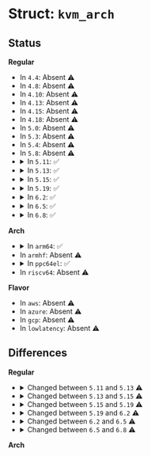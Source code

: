 # Struct: <code>kvm_arch</code>

## Status
<b>Regular</b>
<ul>
<li>
In <code>4.4</code>: Absent ⚠️
</li>
<li>
In <code>4.8</code>: Absent ⚠️
</li>
<li>
In <code>4.10</code>: Absent ⚠️
</li>
<li>
In <code>4.13</code>: Absent ⚠️
</li>
<li>
In <code>4.15</code>: Absent ⚠️
</li>
<li>
In <code>4.18</code>: Absent ⚠️
</li>
<li>
In <code>5.0</code>: Absent ⚠️
</li>
<li>
In <code>5.3</code>: Absent ⚠️
</li>
<li>
In <code>5.4</code>: Absent ⚠️
</li>
<li>
In <code>5.8</code>: Absent ⚠️
</li>
<li>
<details>
<summary>In <code>5.11</code>: ✅</summary>

```c
struct kvm_arch {
    long unsigned int n_used_mmu_pages;
    long unsigned int n_requested_mmu_pages;
    long unsigned int n_max_mmu_pages;
    unsigned int indirect_shadow_pages;
    u8 mmu_valid_gen;
    struct hlist_head mmu_page_hash[4096];
    struct list_head active_mmu_pages;
    struct list_head zapped_obsolete_pages;
    struct list_head lpage_disallowed_mmu_pages;
    struct kvm_page_track_notifier_node mmu_sp_tracker;
    struct kvm_page_track_notifier_head track_notifier_head;
    struct list_head assigned_dev_head;
    struct iommu_domain *iommu_domain;
    bool iommu_noncoherent;
    atomic_t noncoherent_dma_count;
    atomic_t assigned_device_count;
    struct kvm_pic *vpic;
    struct kvm_ioapic *vioapic;
    struct kvm_pit *vpit;
    atomic_t vapics_in_nmi_mode;
    struct mutex apic_map_lock;
    struct kvm_apic_map *apic_map;
    atomic_t apic_map_dirty;
    bool apic_access_page_done;
    long unsigned int apicv_inhibit_reasons;
    gpa_t wall_clock;
    bool mwait_in_guest;
    bool hlt_in_guest;
    bool pause_in_guest;
    bool cstate_in_guest;
    long unsigned int irq_sources_bitmap;
    s64 kvmclock_offset;
    raw_spinlock_t tsc_write_lock;
    u64 last_tsc_nsec;
    u64 last_tsc_write;
    u32 last_tsc_khz;
    u64 cur_tsc_nsec;
    u64 cur_tsc_write;
    u64 cur_tsc_offset;
    u64 cur_tsc_generation;
    int nr_vcpus_matched_tsc;
    spinlock_t pvclock_gtod_sync_lock;
    bool use_master_clock;
    u64 master_kernel_ns;
    u64 master_cycle_now;
    struct delayed_work kvmclock_update_work;
    struct delayed_work kvmclock_sync_work;
    struct kvm_xen_hvm_config xen_hvm_config;
    struct hlist_head mask_notifier_list;
    struct kvm_hv hyperv;
    bool backwards_tsc_observed;
    bool boot_vcpu_runs_old_kvmclock;
    u32 bsp_vcpu_id;
    u64 disabled_quirks;
    enum kvm_irqchip_mode irqchip_mode;
    u8 nr_reserved_ioapic_pins;
    bool disabled_lapic_found;
    bool x2apic_format;
    bool x2apic_broadcast_quirk_disabled;
    bool guest_can_read_msr_platform_info;
    bool exception_payload_enabled;
    bool bus_lock_detection_enabled;
    u32 user_space_msr_mask;
    struct kvm_x86_msr_filter *msr_filter;
    struct kvm_pmu_event_filter *pmu_event_filter;
    struct task_struct *nx_lpage_recovery_thread;
    bool tdp_mmu_enabled;
    struct list_head tdp_mmu_roots;
    struct list_head tdp_mmu_pages;
};
```
</details>
</li>
<li>
<details>
<summary>In <code>5.13</code>: ✅</summary>

```c
struct kvm_arch {
    long unsigned int n_used_mmu_pages;
    long unsigned int n_requested_mmu_pages;
    long unsigned int n_max_mmu_pages;
    unsigned int indirect_shadow_pages;
    u8 mmu_valid_gen;
    struct hlist_head mmu_page_hash[4096];
    struct list_head active_mmu_pages;
    struct list_head zapped_obsolete_pages;
    struct list_head lpage_disallowed_mmu_pages;
    struct kvm_page_track_notifier_node mmu_sp_tracker;
    struct kvm_page_track_notifier_head track_notifier_head;
    spinlock_t mmu_unsync_pages_lock;
    struct list_head assigned_dev_head;
    struct iommu_domain *iommu_domain;
    bool iommu_noncoherent;
    atomic_t noncoherent_dma_count;
    atomic_t assigned_device_count;
    struct kvm_pic *vpic;
    struct kvm_ioapic *vioapic;
    struct kvm_pit *vpit;
    atomic_t vapics_in_nmi_mode;
    struct mutex apic_map_lock;
    struct kvm_apic_map *apic_map;
    atomic_t apic_map_dirty;
    bool apic_access_page_done;
    long unsigned int apicv_inhibit_reasons;
    gpa_t wall_clock;
    bool mwait_in_guest;
    bool hlt_in_guest;
    bool pause_in_guest;
    bool cstate_in_guest;
    long unsigned int irq_sources_bitmap;
    s64 kvmclock_offset;
    raw_spinlock_t tsc_write_lock;
    u64 last_tsc_nsec;
    u64 last_tsc_write;
    u32 last_tsc_khz;
    u64 cur_tsc_nsec;
    u64 cur_tsc_write;
    u64 cur_tsc_offset;
    u64 cur_tsc_generation;
    int nr_vcpus_matched_tsc;
    spinlock_t pvclock_gtod_sync_lock;
    bool use_master_clock;
    u64 master_kernel_ns;
    u64 master_cycle_now;
    struct delayed_work kvmclock_update_work;
    struct delayed_work kvmclock_sync_work;
    struct kvm_xen_hvm_config xen_hvm_config;
    struct hlist_head mask_notifier_list;
    struct kvm_hv hyperv;
    struct kvm_xen xen;
    bool backwards_tsc_observed;
    bool boot_vcpu_runs_old_kvmclock;
    u32 bsp_vcpu_id;
    u64 disabled_quirks;
    int cpu_dirty_logging_count;
    enum kvm_irqchip_mode irqchip_mode;
    u8 nr_reserved_ioapic_pins;
    bool disabled_lapic_found;
    bool x2apic_format;
    bool x2apic_broadcast_quirk_disabled;
    bool guest_can_read_msr_platform_info;
    bool exception_payload_enabled;
    bool bus_lock_detection_enabled;
    u32 user_space_msr_mask;
    struct kvm_x86_msr_filter *msr_filter;
    bool sgx_provisioning_allowed;
    struct kvm_pmu_event_filter *pmu_event_filter;
    struct task_struct *nx_lpage_recovery_thread;
    bool tdp_mmu_enabled;
    struct list_head tdp_mmu_roots;
    struct list_head tdp_mmu_pages;
    spinlock_t tdp_mmu_pages_lock;
};
```
</details>
</li>
<li>
<details>
<summary>In <code>5.15</code>: ✅</summary>

```c
struct kvm_arch {
    long unsigned int n_used_mmu_pages;
    long unsigned int n_requested_mmu_pages;
    long unsigned int n_max_mmu_pages;
    unsigned int indirect_shadow_pages;
    u8 mmu_valid_gen;
    struct hlist_head mmu_page_hash[4096];
    struct list_head active_mmu_pages;
    struct list_head zapped_obsolete_pages;
    struct list_head lpage_disallowed_mmu_pages;
    struct kvm_page_track_notifier_node mmu_sp_tracker;
    struct kvm_page_track_notifier_head track_notifier_head;
    spinlock_t mmu_unsync_pages_lock;
    struct list_head assigned_dev_head;
    struct iommu_domain *iommu_domain;
    bool iommu_noncoherent;
    atomic_t noncoherent_dma_count;
    atomic_t assigned_device_count;
    struct kvm_pic *vpic;
    struct kvm_ioapic *vioapic;
    struct kvm_pit *vpit;
    atomic_t vapics_in_nmi_mode;
    struct mutex apic_map_lock;
    struct kvm_apic_map *apic_map;
    atomic_t apic_map_dirty;
    struct mutex apicv_update_lock;
    bool apic_access_memslot_enabled;
    long unsigned int apicv_inhibit_reasons;
    gpa_t wall_clock;
    bool mwait_in_guest;
    bool hlt_in_guest;
    bool pause_in_guest;
    bool cstate_in_guest;
    long unsigned int irq_sources_bitmap;
    s64 kvmclock_offset;
    raw_spinlock_t tsc_write_lock;
    u64 last_tsc_nsec;
    u64 last_tsc_write;
    u32 last_tsc_khz;
    u64 cur_tsc_nsec;
    u64 cur_tsc_write;
    u64 cur_tsc_offset;
    u64 cur_tsc_generation;
    int nr_vcpus_matched_tsc;
    raw_spinlock_t pvclock_gtod_sync_lock;
    bool use_master_clock;
    u64 master_kernel_ns;
    u64 master_cycle_now;
    struct delayed_work kvmclock_update_work;
    struct delayed_work kvmclock_sync_work;
    struct kvm_xen_hvm_config xen_hvm_config;
    struct hlist_head mask_notifier_list;
    struct kvm_hv hyperv;
    struct kvm_xen xen;
    bool backwards_tsc_observed;
    bool boot_vcpu_runs_old_kvmclock;
    u32 bsp_vcpu_id;
    u64 disabled_quirks;
    int cpu_dirty_logging_count;
    enum kvm_irqchip_mode irqchip_mode;
    u8 nr_reserved_ioapic_pins;
    bool disabled_lapic_found;
    bool x2apic_format;
    bool x2apic_broadcast_quirk_disabled;
    bool guest_can_read_msr_platform_info;
    bool exception_payload_enabled;
    bool bus_lock_detection_enabled;
    bool exit_on_emulation_error;
    u32 user_space_msr_mask;
    struct kvm_x86_msr_filter *msr_filter;
    u32 hypercall_exit_enabled;
    bool sgx_provisioning_allowed;
    struct kvm_pmu_event_filter *pmu_event_filter;
    struct task_struct *nx_lpage_recovery_thread;
    bool tdp_mmu_enabled;
    struct list_head tdp_mmu_roots;
    struct list_head tdp_mmu_pages;
    spinlock_t tdp_mmu_pages_lock;
    bool memslots_have_rmaps;
    hpa_t hv_root_tdp;
    spinlock_t hv_root_tdp_lock;
};
```
</details>
</li>
<li>
<details>
<summary>In <code>5.19</code>: ✅</summary>

```c
struct kvm_arch {
    long unsigned int n_used_mmu_pages;
    long unsigned int n_requested_mmu_pages;
    long unsigned int n_max_mmu_pages;
    unsigned int indirect_shadow_pages;
    u8 mmu_valid_gen;
    struct hlist_head mmu_page_hash[4096];
    struct list_head active_mmu_pages;
    struct list_head zapped_obsolete_pages;
    struct list_head lpage_disallowed_mmu_pages;
    struct kvm_page_track_notifier_node mmu_sp_tracker;
    struct kvm_page_track_notifier_head track_notifier_head;
    spinlock_t mmu_unsync_pages_lock;
    struct list_head assigned_dev_head;
    struct iommu_domain *iommu_domain;
    bool iommu_noncoherent;
    atomic_t noncoherent_dma_count;
    atomic_t assigned_device_count;
    struct kvm_pic *vpic;
    struct kvm_ioapic *vioapic;
    struct kvm_pit *vpit;
    atomic_t vapics_in_nmi_mode;
    struct mutex apic_map_lock;
    struct kvm_apic_map *apic_map;
    atomic_t apic_map_dirty;
    struct rw_semaphore apicv_update_lock;
    bool apic_access_memslot_enabled;
    long unsigned int apicv_inhibit_reasons;
    gpa_t wall_clock;
    bool mwait_in_guest;
    bool hlt_in_guest;
    bool pause_in_guest;
    bool cstate_in_guest;
    long unsigned int irq_sources_bitmap;
    s64 kvmclock_offset;
    raw_spinlock_t tsc_write_lock;
    u64 last_tsc_nsec;
    u64 last_tsc_write;
    u32 last_tsc_khz;
    u64 last_tsc_offset;
    u64 cur_tsc_nsec;
    u64 cur_tsc_write;
    u64 cur_tsc_offset;
    u64 cur_tsc_generation;
    int nr_vcpus_matched_tsc;
    u32 default_tsc_khz;
    seqcount_raw_spinlock_t pvclock_sc;
    bool use_master_clock;
    u64 master_kernel_ns;
    u64 master_cycle_now;
    struct delayed_work kvmclock_update_work;
    struct delayed_work kvmclock_sync_work;
    struct kvm_xen_hvm_config xen_hvm_config;
    struct hlist_head mask_notifier_list;
    struct kvm_hv hyperv;
    struct kvm_xen xen;
    bool backwards_tsc_observed;
    bool boot_vcpu_runs_old_kvmclock;
    u32 bsp_vcpu_id;
    u64 disabled_quirks;
    int cpu_dirty_logging_count;
    enum kvm_irqchip_mode irqchip_mode;
    u8 nr_reserved_ioapic_pins;
    bool disabled_lapic_found;
    bool x2apic_format;
    bool x2apic_broadcast_quirk_disabled;
    bool guest_can_read_msr_platform_info;
    bool exception_payload_enabled;
    bool bus_lock_detection_enabled;
    bool enable_pmu;
    bool exit_on_emulation_error;
    u32 user_space_msr_mask;
    struct kvm_x86_msr_filter *msr_filter;
    u32 hypercall_exit_enabled;
    bool sgx_provisioning_allowed;
    struct kvm_pmu_event_filter *pmu_event_filter;
    struct task_struct *nx_lpage_recovery_thread;
    bool tdp_mmu_enabled;
    struct list_head tdp_mmu_roots;
    struct list_head tdp_mmu_pages;
    spinlock_t tdp_mmu_pages_lock;
    struct workqueue_struct *tdp_mmu_zap_wq;
    bool shadow_root_allocated;
    hpa_t hv_root_tdp;
    spinlock_t hv_root_tdp_lock;
};
```
</details>
</li>
<li>
<details>
<summary>In <code>6.2</code>: ✅</summary>

```c
struct kvm_arch {
    long unsigned int n_used_mmu_pages;
    long unsigned int n_requested_mmu_pages;
    long unsigned int n_max_mmu_pages;
    unsigned int indirect_shadow_pages;
    u8 mmu_valid_gen;
    struct hlist_head mmu_page_hash[4096];
    struct list_head active_mmu_pages;
    struct list_head zapped_obsolete_pages;
    struct list_head possible_nx_huge_pages;
    struct kvm_page_track_notifier_node mmu_sp_tracker;
    struct kvm_page_track_notifier_head track_notifier_head;
    spinlock_t mmu_unsync_pages_lock;
    struct list_head assigned_dev_head;
    struct iommu_domain *iommu_domain;
    bool iommu_noncoherent;
    atomic_t noncoherent_dma_count;
    atomic_t assigned_device_count;
    struct kvm_pic *vpic;
    struct kvm_ioapic *vioapic;
    struct kvm_pit *vpit;
    atomic_t vapics_in_nmi_mode;
    struct mutex apic_map_lock;
    struct kvm_apic_map *apic_map;
    atomic_t apic_map_dirty;
    struct rw_semaphore apicv_update_lock;
    bool apic_access_memslot_enabled;
    long unsigned int apicv_inhibit_reasons;
    gpa_t wall_clock;
    bool mwait_in_guest;
    bool hlt_in_guest;
    bool pause_in_guest;
    bool cstate_in_guest;
    long unsigned int irq_sources_bitmap;
    s64 kvmclock_offset;
    raw_spinlock_t tsc_write_lock;
    u64 last_tsc_nsec;
    u64 last_tsc_write;
    u32 last_tsc_khz;
    u64 last_tsc_offset;
    u64 cur_tsc_nsec;
    u64 cur_tsc_write;
    u64 cur_tsc_offset;
    u64 cur_tsc_generation;
    int nr_vcpus_matched_tsc;
    u32 default_tsc_khz;
    seqcount_raw_spinlock_t pvclock_sc;
    bool use_master_clock;
    u64 master_kernel_ns;
    u64 master_cycle_now;
    struct delayed_work kvmclock_update_work;
    struct delayed_work kvmclock_sync_work;
    struct kvm_xen_hvm_config xen_hvm_config;
    struct hlist_head mask_notifier_list;
    struct kvm_hv hyperv;
    struct kvm_xen xen;
    bool backwards_tsc_observed;
    bool boot_vcpu_runs_old_kvmclock;
    u32 bsp_vcpu_id;
    u64 disabled_quirks;
    int cpu_dirty_logging_count;
    enum kvm_irqchip_mode irqchip_mode;
    u8 nr_reserved_ioapic_pins;
    bool disabled_lapic_found;
    bool x2apic_format;
    bool x2apic_broadcast_quirk_disabled;
    bool guest_can_read_msr_platform_info;
    bool exception_payload_enabled;
    bool triple_fault_event;
    bool bus_lock_detection_enabled;
    bool enable_pmu;
    u32 notify_window;
    u32 notify_vmexit_flags;
    bool exit_on_emulation_error;
    u32 user_space_msr_mask;
    struct kvm_x86_msr_filter *msr_filter;
    u32 hypercall_exit_enabled;
    bool sgx_provisioning_allowed;
    struct kvm_pmu_event_filter *pmu_event_filter;
    struct task_struct *nx_huge_page_recovery_thread;
    bool tdp_mmu_enabled;
    atomic64_t tdp_mmu_pages;
    struct list_head tdp_mmu_roots;
    spinlock_t tdp_mmu_pages_lock;
    struct workqueue_struct *tdp_mmu_zap_wq;
    bool shadow_root_allocated;
    hpa_t hv_root_tdp;
    spinlock_t hv_root_tdp_lock;
    u32 max_vcpu_ids;
    bool disable_nx_huge_pages;
    struct kvm_mmu_memory_cache split_shadow_page_cache;
    struct kvm_mmu_memory_cache split_page_header_cache;
    struct kvm_mmu_memory_cache split_desc_cache;
};
```
</details>
</li>
<li>
<details>
<summary>In <code>6.5</code>: ✅</summary>

```c
struct kvm_arch {
    long unsigned int n_used_mmu_pages;
    long unsigned int n_requested_mmu_pages;
    long unsigned int n_max_mmu_pages;
    unsigned int indirect_shadow_pages;
    u8 mmu_valid_gen;
    struct hlist_head mmu_page_hash[4096];
    struct list_head active_mmu_pages;
    struct list_head zapped_obsolete_pages;
    struct list_head possible_nx_huge_pages;
    struct kvm_page_track_notifier_node mmu_sp_tracker;
    struct kvm_page_track_notifier_head track_notifier_head;
    spinlock_t mmu_unsync_pages_lock;
    struct list_head assigned_dev_head;
    struct iommu_domain *iommu_domain;
    bool iommu_noncoherent;
    atomic_t noncoherent_dma_count;
    atomic_t assigned_device_count;
    struct kvm_pic *vpic;
    struct kvm_ioapic *vioapic;
    struct kvm_pit *vpit;
    atomic_t vapics_in_nmi_mode;
    struct mutex apic_map_lock;
    struct kvm_apic_map *apic_map;
    atomic_t apic_map_dirty;
    bool apic_access_memslot_enabled;
    bool apic_access_memslot_inhibited;
    struct rw_semaphore apicv_update_lock;
    long unsigned int apicv_inhibit_reasons;
    gpa_t wall_clock;
    bool mwait_in_guest;
    bool hlt_in_guest;
    bool pause_in_guest;
    bool cstate_in_guest;
    long unsigned int irq_sources_bitmap;
    s64 kvmclock_offset;
    raw_spinlock_t tsc_write_lock;
    u64 last_tsc_nsec;
    u64 last_tsc_write;
    u32 last_tsc_khz;
    u64 last_tsc_offset;
    u64 cur_tsc_nsec;
    u64 cur_tsc_write;
    u64 cur_tsc_offset;
    u64 cur_tsc_generation;
    int nr_vcpus_matched_tsc;
    u32 default_tsc_khz;
    seqcount_raw_spinlock_t pvclock_sc;
    bool use_master_clock;
    u64 master_kernel_ns;
    u64 master_cycle_now;
    struct delayed_work kvmclock_update_work;
    struct delayed_work kvmclock_sync_work;
    struct kvm_xen_hvm_config xen_hvm_config;
    struct hlist_head mask_notifier_list;
    struct kvm_hv hyperv;
    struct kvm_xen xen;
    bool backwards_tsc_observed;
    bool boot_vcpu_runs_old_kvmclock;
    u32 bsp_vcpu_id;
    u64 disabled_quirks;
    enum kvm_irqchip_mode irqchip_mode;
    u8 nr_reserved_ioapic_pins;
    bool disabled_lapic_found;
    bool x2apic_format;
    bool x2apic_broadcast_quirk_disabled;
    bool guest_can_read_msr_platform_info;
    bool exception_payload_enabled;
    bool triple_fault_event;
    bool bus_lock_detection_enabled;
    bool enable_pmu;
    u32 notify_window;
    u32 notify_vmexit_flags;
    bool exit_on_emulation_error;
    u32 user_space_msr_mask;
    struct kvm_x86_msr_filter *msr_filter;
    u32 hypercall_exit_enabled;
    bool sgx_provisioning_allowed;
    struct kvm_x86_pmu_event_filter *pmu_event_filter;
    struct task_struct *nx_huge_page_recovery_thread;
    atomic64_t tdp_mmu_pages;
    struct list_head tdp_mmu_roots;
    spinlock_t tdp_mmu_pages_lock;
    struct workqueue_struct *tdp_mmu_zap_wq;
    bool shadow_root_allocated;
    hpa_t hv_root_tdp;
    spinlock_t hv_root_tdp_lock;
    u32 max_vcpu_ids;
    bool disable_nx_huge_pages;
    struct kvm_mmu_memory_cache split_shadow_page_cache;
    struct kvm_mmu_memory_cache split_page_header_cache;
    struct kvm_mmu_memory_cache split_desc_cache;
};
```
</details>
</li>
<li>
<details>
<summary>In <code>6.8</code>: ✅</summary>

```c
struct kvm_arch {
    long unsigned int vm_type;
    long unsigned int n_used_mmu_pages;
    long unsigned int n_requested_mmu_pages;
    long unsigned int n_max_mmu_pages;
    unsigned int indirect_shadow_pages;
    u8 mmu_valid_gen;
    struct hlist_head mmu_page_hash[4096];
    struct list_head active_mmu_pages;
    struct list_head zapped_obsolete_pages;
    struct list_head possible_nx_huge_pages;
    struct kvm_page_track_notifier_head track_notifier_head;
    spinlock_t mmu_unsync_pages_lock;
    struct iommu_domain *iommu_domain;
    bool iommu_noncoherent;
    atomic_t noncoherent_dma_count;
    atomic_t assigned_device_count;
    struct kvm_pic *vpic;
    struct kvm_ioapic *vioapic;
    struct kvm_pit *vpit;
    atomic_t vapics_in_nmi_mode;
    struct mutex apic_map_lock;
    struct kvm_apic_map *apic_map;
    atomic_t apic_map_dirty;
    bool apic_access_memslot_enabled;
    bool apic_access_memslot_inhibited;
    struct rw_semaphore apicv_update_lock;
    long unsigned int apicv_inhibit_reasons;
    gpa_t wall_clock;
    bool mwait_in_guest;
    bool hlt_in_guest;
    bool pause_in_guest;
    bool cstate_in_guest;
    long unsigned int irq_sources_bitmap;
    s64 kvmclock_offset;
    raw_spinlock_t tsc_write_lock;
    u64 last_tsc_nsec;
    u64 last_tsc_write;
    u32 last_tsc_khz;
    u64 last_tsc_offset;
    u64 cur_tsc_nsec;
    u64 cur_tsc_write;
    u64 cur_tsc_offset;
    u64 cur_tsc_generation;
    int nr_vcpus_matched_tsc;
    u32 default_tsc_khz;
    bool user_set_tsc;
    seqcount_raw_spinlock_t pvclock_sc;
    bool use_master_clock;
    u64 master_kernel_ns;
    u64 master_cycle_now;
    struct delayed_work kvmclock_update_work;
    struct delayed_work kvmclock_sync_work;
    struct kvm_xen_hvm_config xen_hvm_config;
    struct hlist_head mask_notifier_list;
    struct kvm_hv hyperv;
    struct kvm_xen xen;
    bool backwards_tsc_observed;
    bool boot_vcpu_runs_old_kvmclock;
    u32 bsp_vcpu_id;
    u64 disabled_quirks;
    enum kvm_irqchip_mode irqchip_mode;
    u8 nr_reserved_ioapic_pins;
    bool disabled_lapic_found;
    bool x2apic_format;
    bool x2apic_broadcast_quirk_disabled;
    bool guest_can_read_msr_platform_info;
    bool exception_payload_enabled;
    bool triple_fault_event;
    bool bus_lock_detection_enabled;
    bool enable_pmu;
    u32 notify_window;
    u32 notify_vmexit_flags;
    bool exit_on_emulation_error;
    u32 user_space_msr_mask;
    struct kvm_x86_msr_filter *msr_filter;
    u32 hypercall_exit_enabled;
    bool sgx_provisioning_allowed;
    struct kvm_x86_pmu_event_filter *pmu_event_filter;
    struct task_struct *nx_huge_page_recovery_thread;
    atomic64_t tdp_mmu_pages;
    struct list_head tdp_mmu_roots;
    spinlock_t tdp_mmu_pages_lock;
    bool shadow_root_allocated;
    hpa_t hv_root_tdp;
    spinlock_t hv_root_tdp_lock;
    struct hv_partition_assist_pg *hv_pa_pg;
    u32 max_vcpu_ids;
    bool disable_nx_huge_pages;
    struct kvm_mmu_memory_cache split_shadow_page_cache;
    struct kvm_mmu_memory_cache split_page_header_cache;
    struct kvm_mmu_memory_cache split_desc_cache;
};
```
</details>
</li>
</ul>
<b>Arch</b>
<ul>
<li>
<details>
<summary>In <code>arm64</code>: ✅</summary>

```c
struct kvm_arch {
    struct kvm_vmid vmid;
    pgd_t *pgd;
    phys_addr_t pgd_phys;
    u64 vtcr;
    int *last_vcpu_ran;
    int max_vcpus;
    struct vgic_dist vgic;
    u32 psci_version;
};
```
</details>
</li>
<li>
In <code>armhf</code>: Absent ⚠️
</li>
<li>
<details>
<summary>In <code>ppc64el</code>: ✅</summary>

```c
struct kvm_arch {
    unsigned int lpid;
    unsigned int smt_mode;
    unsigned int emul_smt_mode;
    unsigned int tlb_sets;
    struct kvm_hpt_info hpt;
    atomic64_t mmio_update;
    unsigned int host_lpid;
    long unsigned int host_lpcr;
    long unsigned int sdr1;
    long unsigned int host_sdr1;
    long unsigned int lpcr;
    long unsigned int vrma_slb_v;
    int mmu_ready;
    atomic_t vcpus_running;
    u32 online_vcores;
    atomic_t hpte_mod_interest;
    cpumask_t need_tlb_flush;
    cpumask_t cpu_in_guest;
    u8 radix;
    u8 fwnmi_enabled;
    u8 secure_guest;
    bool threads_indep;
    bool nested_enable;
    pgd_t *pgtable;
    u64 process_table;
    struct dentry *debugfs_dir;
    struct dentry *htab_dentry;
    struct dentry *radix_dentry;
    struct kvm_resize_hpt *resize_hpt;
    struct mutex hpt_mutex;
    struct list_head spapr_tce_tables;
    struct list_head rtas_tokens;
    struct mutex rtas_token_lock;
    long unsigned int enabled_hcalls[5];
    struct kvmppc_xics *xics;
    struct kvmppc_xive *xive;
    struct (anon) xive_devices;
    struct kvmppc_passthru_irqmap *pimap;
    struct kvmppc_ops *kvm_ops;
    struct mutex mmu_setup_lock;
    u64 l1_ptcr;
    int max_nested_lpid;
    struct kvm_nested_guest * nested_guests[1024];
    struct kvmppc_vcore * vcores[2048];
};
```
</details>
</li>
<li>
In <code>riscv64</code>: Absent ⚠️
</li>
</ul>
<b>Flavor</b>
<ul>
<li>
In <code>aws</code>: Absent ⚠️
</li>
<li>
In <code>azure</code>: Absent ⚠️
</li>
<li>
In <code>gcp</code>: Absent ⚠️
</li>
<li>
In <code>lowlatency</code>: Absent ⚠️
</li>
</ul>

## Differences
<b>Regular</b>
<ul>
<li>
<details>
<summary>Changed between <code>5.11</code> and <code>5.13</code> ⚠️</summary>
<ul>
<li>
<b>Field added. </b>
<code>spinlock_t mmu_unsync_pages_lock</code>
</li>
<li>
<b>Field added. </b>
<code>struct kvm_xen xen</code>
</li>
<li>
<b>Field added. </b>
<code>int cpu_dirty_logging_count</code>
</li>
<li>
<b>Field added. </b>
<code>bool sgx_provisioning_allowed</code>
</li>
<li>
<b>Field added. </b>
<code>spinlock_t tdp_mmu_pages_lock</code>
</li>
</ul>
</details>
</li>
<li>
<details>
<summary>Changed between <code>5.13</code> and <code>5.15</code> ⚠️</summary>
<ul>
<li>
<b>Field added. </b>
<code>struct mutex apicv_update_lock</code>
</li>
<li>
<b>Field added. </b>
<code>bool apic_access_memslot_enabled</code>
</li>
<li>
<b>Field added. </b>
<code>bool exit_on_emulation_error</code>
</li>
<li>
<b>Field added. </b>
<code>u32 hypercall_exit_enabled</code>
</li>
<li>
<b>Field added. </b>
<code>bool memslots_have_rmaps</code>
</li>
<li>
<b>Field added. </b>
<code>hpa_t hv_root_tdp</code>
</li>
<li>
<b>Field added. </b>
<code>spinlock_t hv_root_tdp_lock</code>
</li>
<li>
<b>Field removed. </b>
<code>bool apic_access_page_done</code>
</li>
<li>
<b>Field type changed. </b>
<code>spinlock_t pvclock_gtod_sync_lock</code> ➡️ <code>raw_spinlock_t pvclock_gtod_sync_lock</code>
</li>
</ul>
</details>
</li>
<li>
<details>
<summary>Changed between <code>5.15</code> and <code>5.19</code> ⚠️</summary>
<ul>
<li>
<b>Field added. </b>
<code>u64 last_tsc_offset</code>
</li>
<li>
<b>Field added. </b>
<code>u32 default_tsc_khz</code>
</li>
<li>
<b>Field added. </b>
<code>seqcount_raw_spinlock_t pvclock_sc</code>
</li>
<li>
<b>Field added. </b>
<code>bool enable_pmu</code>
</li>
<li>
<b>Field added. </b>
<code>struct workqueue_struct *tdp_mmu_zap_wq</code>
</li>
<li>
<b>Field added. </b>
<code>bool shadow_root_allocated</code>
</li>
<li>
<b>Field removed. </b>
<code>raw_spinlock_t pvclock_gtod_sync_lock</code>
</li>
<li>
<b>Field removed. </b>
<code>bool memslots_have_rmaps</code>
</li>
<li>
<b>Field type changed. </b>
<code>struct mutex apicv_update_lock</code> ➡️ <code>struct rw_semaphore apicv_update_lock</code>
</li>
</ul>
</details>
</li>
<li>
<details>
<summary>Changed between <code>5.19</code> and <code>6.2</code> ⚠️</summary>
<ul>
<li>
<b>Field added. </b>
<code>struct list_head possible_nx_huge_pages</code>
</li>
<li>
<b>Field added. </b>
<code>bool triple_fault_event</code>
</li>
<li>
<b>Field added. </b>
<code>u32 notify_window</code>
</li>
<li>
<b>Field added. </b>
<code>u32 notify_vmexit_flags</code>
</li>
<li>
<b>Field added. </b>
<code>struct task_struct *nx_huge_page_recovery_thread</code>
</li>
<li>
<b>Field added. </b>
<code>u32 max_vcpu_ids</code>
</li>
<li>
<b>Field added. </b>
<code>bool disable_nx_huge_pages</code>
</li>
<li>
<b>Field added. </b>
<code>struct kvm_mmu_memory_cache split_shadow_page_cache</code>
</li>
<li>
<b>Field added. </b>
<code>struct kvm_mmu_memory_cache split_page_header_cache</code>
</li>
<li>
<b>Field added. </b>
<code>struct kvm_mmu_memory_cache split_desc_cache</code>
</li>
<li>
<b>Field removed. </b>
<code>struct list_head lpage_disallowed_mmu_pages</code>
</li>
<li>
<b>Field removed. </b>
<code>struct task_struct *nx_lpage_recovery_thread</code>
</li>
<li>
<b>Field type changed. </b>
<code>struct list_head tdp_mmu_pages</code> ➡️ <code>atomic64_t tdp_mmu_pages</code>
</li>
</ul>
</details>
</li>
<li>
<details>
<summary>Changed between <code>6.2</code> and <code>6.5</code> ⚠️</summary>
<ul>
<li>
<b>Field added. </b>
<code>bool apic_access_memslot_inhibited</code>
</li>
<li>
<b>Field removed. </b>
<code>int cpu_dirty_logging_count</code>
</li>
<li>
<b>Field removed. </b>
<code>bool tdp_mmu_enabled</code>
</li>
<li>
<b>Field type changed. </b>
<code>struct kvm_pmu_event_filter *pmu_event_filter</code> ➡️ <code>struct kvm_x86_pmu_event_filter *pmu_event_filter</code>
</li>
</ul>
</details>
</li>
<li>
<details>
<summary>Changed between <code>6.5</code> and <code>6.8</code> ⚠️</summary>
<ul>
<li>
<b>Field added. </b>
<code>long unsigned int vm_type</code>
</li>
<li>
<b>Field added. </b>
<code>bool user_set_tsc</code>
</li>
<li>
<b>Field added. </b>
<code>struct hv_partition_assist_pg *hv_pa_pg</code>
</li>
<li>
<b>Field removed. </b>
<code>struct kvm_page_track_notifier_node mmu_sp_tracker</code>
</li>
<li>
<b>Field removed. </b>
<code>struct list_head assigned_dev_head</code>
</li>
<li>
<b>Field removed. </b>
<code>struct workqueue_struct *tdp_mmu_zap_wq</code>
</li>
</ul>
</details>
</li>
</ul>
<b>Arch</b>
<ul>
</ul>

